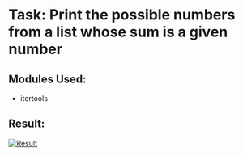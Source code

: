 # Task: Print the possible numbers from a list whose sum is a given number

## Modules Used:
- itertools

## Result:
[![Result](https://i.imgur.com/KXDz0GO.png "Result")](https://i.imgur.com/KXDz0GO.png "Result")